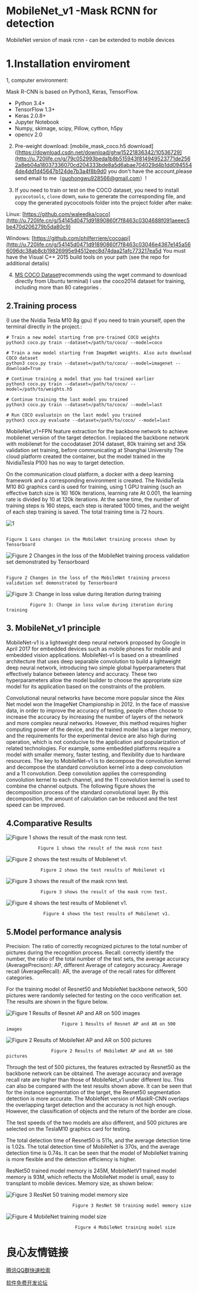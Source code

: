 ﻿# MobileNet_v1 -Mask RCNN for detection

MobileNet version of mask rcnn - can be extended to mobile devices

# 1.Installation	 enviroment

1, computer environment:

Mask R-CNN is based on Python3, Keras, TensorFlow.

-   Python 3.4+
-   TensorFlow 1.3+
-   Keras 2.0.8+
-   Jupyter Notebook
-   Numpy, skimage, scipy, Pillow, cython, h5py
-   opencv 2.0

2.  Pre-weight download: [mobile_mask_coco.h5 download] ([https://download.csdn.net/download/ghw15221836342/10536729](http://u.720life.cn/g/79c052993beda1b8b515943f814949523771de2562a8eb04a18037336070cd204333bde8a5d6abae704029d4b1dd0945544de4dd1d45647b124de7b3a4f8b9d0  you don't have the account,please send email to me（guohongwu928566@gmail.com）!
    
3.  If you need to train or test on the COCO dataset, you need to install  `pycocotools`,  `clone`  down,  `make`  to generate the corresponding file, and copy the generated pycocotools folder into the project folder after make:
    

Linux:  [https://github.com/waleedka/coco](http://u.720life.cn/g/54145d0471d91890860f7f8463c0304688f091aeeec5be470d206279b5da80c9) 

Windows:  [https://github.com/philferriere/cocoapi](http://u.720life.cn/g/54145d0471d91890860f7f8463c03046e4367e145a566096dc38ab8cb19826995e94512eec8d74daa21afc773217ea5d  You must have the Visual C++ 2015 build tools on your path (see the repo for additional details)

4.  [MS COCO Dataset](Ubuntu)recommends using the wget command to download directly from Ubuntu terminal) I use the coco2014 dataset for training, including more than 80 categories .

## 2.Training process
(I use the Nvidia Tesla M10 8g gpu)
If you need to train yourself, open the terminal directly in the project.:

```
# Train a new model starting from pre-trained COCO weights
python3 coco.py train --dataset=/path/to/coco/ --model=coco

# Train a new model starting from ImageNet weights. Also auto download COCO dataset
python3 coco.py train --dataset=/path/to/coco/ --model=imagenet --download=True

# Continue training a model that you had trained earlier
python3 coco.py train --dataset=/path/to/coco/ --model=/path/to/weights.h5

# Continue training the last model you trained
python3 coco.py train --dataset=/path/to/coco/ --model=last

# Run COCO evaluatoin on the last model you trained
python3 coco.py evaluate --dataset=/path/to/coco/ --model=last

```

MobileNet_v1+FPN feature extraction for the backbone network to achieve mobilenet version of the target detection. I replaced the backbone network with mobilenet for the cocodataset 2014 dataset, 80k training set and 35k validation set training, before communicating at Shanghai University The cloud platform created the container, but the model trained in the NvidiaTesla P100 has no way to target detection.

On the communication cloud platform, a docker with a deep learning framework and a corresponding environment is created. The NvidiaTesla M10 8G graphics card is used for training, using 1 GPU training (such an effective batch size is 16) 160k iterations, learning rate At 0.001, the learning rate is divided by 10 at 120k iterations. At the same time, the number of training steps is 160 steps, each step is iterated 1000 times, and the weight of each step training is saved. The total training time is 72 hours.

![1](https://github.com/chrispolo/Mobilenet-_v1-Mask-RCNN-for-detection/blob/master/project%20photo/1.jpg)


                                                                                  Figure 1 Loss changes in the MobileNet training process shown by Tensorboard

![Figure 2 Changes in the loss of the MobileNet training process validation set demonstrated by Tensorboard](https://github.com/chrispolo/Mobilenet-_v1-Mask-RCNN-for-detection/blob/master/project%20photo/2.png)

                                                                                   Figure 2 Changes in the loss of the MobileNet training process validation set demonstrated by Tensorboard

![Figure 3: Change in loss value during iteration during training](https://github.com/chrispolo/Mobilenet-_v1-Mask-RCNN-for-detection/blob/master/project%20photo/3.png)

             Figure 3: Change in loss value during iteration during training

## 3. MobileNet_v1 principle

MobileNet-v1 is a lightweight deep neural network proposed by Google in April 2017 for embedded devices such as mobile phones for mobile and embedded vision applications. MobileNet-v1 is based on a streamlined architecture that uses deep separable convolution to build a lightweight deep neural network, introducing two simple global hyperparameters that effectively balance between latency and accuracy. These two hyperparameters allow the model builder to choose the appropriate size model for its application based on the constraints of the problem.

Convolutional neural networks have become more popular since the Alex Net model won the ImageNet Championship in 2012. In the face of massive data, in order to improve the accuracy of testing, people often choose to increase the accuracy by increasing the number of layers of the network and more complex neural networks. However, this method requires higher computing power of the device, and the trained model has a larger memory, and the requirements for the experimental device are also high during operation, which is not conducive to the application and popularization of related technologies. For example, some embedded platforms require a model with smaller memory, faster testing, and flexibility due to hardware resources. The key to MobileNet-v1 is to decompose the convolution kernel and decompose the standard convolution kernel into a deep convolution and a 11 convolution. Deep convolution applies the corresponding convolution kernel to each channel, and the 11 convolution kernel is used to combine the channel outputs. The following figure shows the decomposition process of the standard convolutional layer. By this decomposition, the amount of calculation can be reduced and the test speed can be improved.


## 4.Comparative Results
![Figure 1 shows the result of the mask rcnn test.](https://github.com/chrispolo/Mobilenet-_v1-Mask-RCNN-for-detection/blob/master/project%20photo/4.png)
 
                Figure 1 shows the result of the mask rcnn test

![Figure 2 shows the test results of Mobilenet v1.](https://github.com/chrispolo/Mobilenet-_v1-Mask-RCNN-for-detection/blob/master/project%20photo/5.png)
  
                 Figure 2 shows the test results of Mobilenet v1

![Figure 3 shows the result of the mask rcnn test.](https://github.com/chrispolo/Mobilenet-_v1-Mask-RCNN-for-detection/blob/master/project%20photo/6.png)

                 Figure 3 shows the result of the mask rcnn test.

![Figure 4 shows the test results of Mobilenet v1.](https://github.com/chrispolo/Mobilenet-_v1-Mask-RCNN-for-detection/blob/master/project%20photo/7.png)
 
                  Figure 4 shows the test results of Mobilenet v1.

## 5.Model performance analysis
Precision: The ratio of correctly recognized pictures to the total number of pictures during the recognition process. Recall: correctly identify the number, the ratio of the total number of the test sets, the average accuracy (AveragePrecison): AP, different Average of category accuracy. Average recall (AverageRecall): AR, the average of the recall rates for different categories.

For the training model of Resnet50 and MobileNet backbone network, 500 pictures were randomly selected for testing on the coco verification set. The results are shown in the figure below.

![Figure 1 Results of Resnet AP and AR on 500 images](https://github.com/chrispolo/Mobilenet-_v1-Mask-RCNN-for-detection/blob/master/project%20photo/8.png)

                         Figure 1 Results of Resnet AP and AR on 500 images

![Figure 2 Results of MobileNet AP and AR on 500 pictures](https://github.com/chrispolo/Mobilenet-_v1-Mask-RCNN-for-detection/blob/master/project%20photo/9.png)

                     Figure 2 Results of MobileNet AP and AR on 500 pictures

Through the test of 500 pictures, the features extracted by Resnet50 as the backbone network can be obtained. The average accuracy and average recall rate are higher than those of MobileNet_v1 under different Iou. This can also be compared with the test results shown above. It can be seen that for the instance segmentation of the target, the Resnet50 segmentation detection is more accurate. The MobleNet version of MaskR-CNN overlaps the overlapping target detection and the accuracy is not high enough. However, the classification of objects and the return of the border are close.

The test speeds of the two models are also different, and 500 pictures are selected on the TeslaM10 graphics card for testing.

The total detection time of Resnet50 is 511s, and the average detection time is 1.02s. The total detection time of MobileNet is 370s, and the average detection time is 0.74s. It can be seen that the model of MobileNet training is more flexible and the detection efficiency is higher.

ResNet50 trained model memory is 245M, MobileNetV1 trained model memory is 93M, which reflects the MobileNet model is small, easy to transplant to mobile devices. Memory size, as shown below:

![  Figure 3 ResNet 50 training model memory size](https://github.com/chrispolo/Mobilenet-_v1-Mask-RCNN-for-detection/blob/master/project%20photo/10.png)

                             Figure 3 ResNet 50 training model memory size

![Figure 4 MobileNet training model size](https://github.com/chrispolo/Mobilenet-_v1-Mask-RCNN-for-detection/blob/master/project%20photo/11.png)

                              Figure 4 MobileNet training model size



 # 良心友情链接

[腾讯QQ群快速检索](http://u.720life.cn/s/8cf73f7c)

[软件免费开发论坛](http://u.720life.cn/s/bbb01dc0)
